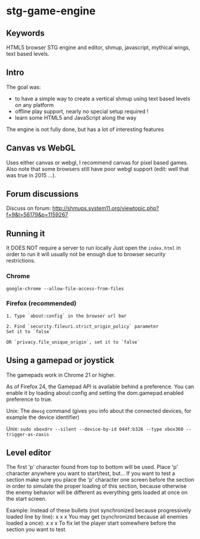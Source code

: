 # stg-game-engine

## Keywords

HTML5 browser STG engine and editor, shmup, javascript, mythical wings, text based levels.

## Intro

The goal was:

* to have a simple way to create a vertical shmup using text based levels on any platform
* offline play support, nearly no special setup required !
* learn some HTML5 and JavaScript along the way

The engine is not fully done, but has a lot of interesting features

## Canvas vs WebGL

Uses either canvas or webgl, I recommend canvas for pixel based games.
Also note that some browsers still have poor webgl support (edit: well that was true in 2015 ...).

## Forum discussions

Discuss on forum: http://shmups.system11.org/viewtopic.php?f=9&t=56179&p=1159267

## Running it

It DOES NOT require a server to run locally
Just open the `index.html` in order to run it will usually not be enough due to browser security restrictions.

### Chrome

`google-chrome --allow-file-access-from-files`

### Firefox (recommended)

    1. Type `about:config` in the browser url bar
    
    2. Find `security.fileuri.strict_origin_policy` parameter
    Set it to `false`
    
    OR `privacy.file_unique_origin`, set it to `false`

## Using a gamepad or joystick

The gamepads work in Chrome 21 or higher.

As of Firefox 24, the Gamepad API is available behind a preference. You can enable it by loading about:config and setting the dom.gamepad.enabled preference to true.

Unix: The `dmesg` command (gives you info about the connected devices, for example the device identifier)

Unix: `sudo xboxdrv --silent --device-by-id 044f:b326 --type xbox360 --trigger-as-zaxis`

## Level editor

The first 'p' character found from top to bottom will be used.
Place 'p' character anywhere you want to start/test, but...
If you want to test a section make sure you place the 'p' character one screen before the section in order
to simulate the proper loading of this section, because otherwise the enemy behavior will be different as
everything gets loaded at once on the start screen.

Example:
Instead of these bullets (not synchronized because progressively loaded line by line):
x
 x
  x
You may get (synchronized because all enemies loaded a once):
x
x
x
To fix let the player start somewhere before the section you want to test.
